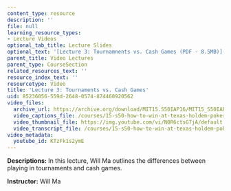 ```yaml
---
content_type: resource
description: ''
file: null
learning_resource_types:
- Lecture Videos
optional_tab_title: Lecture Slides
optional_text: '[Lecture 3: Tournamnents vs. Cash Games (PDF - 8.5MB)](resources/mit15_s50iap16_l3)'
parent_title: Video Lectures
parent_type: CourseSection
related_resources_text: ''
resource_index_text: ''
resourcetype: Video
title: 'Lecture 3: Tournaments vs. Cash Games'
uid: 85236056-559d-2648-0574-874460920562
video_files:
  archive_url: https://archive.org/download/MIT15.S50IAP16/MIT15_S50IAP16_L3_300k.mp4
  video_captions_file: /courses/15-s50-how-to-win-at-texas-holdem-poker-january-iap-2016/19284249c2fb5bbc8858455938582bac_KTzFk1s2ymE.vtt
  video_thumbnail_file: https://img.youtube.com/vi/N0R6ctsG7jA/default.jpg
  video_transcript_file: /courses/15-s50-how-to-win-at-texas-holdem-poker-january-iap-2016/f102ce580666f88c0574c9a966e95a1b_KTzFk1s2ymE.pdf
video_metadata:
  youtube_id: KTzFk1s2ymE
---
```


**Descriptions:** In this lecture, Will Ma outlines the differences between playing in tournaments and cash games.

**Instructor:** Will Ma